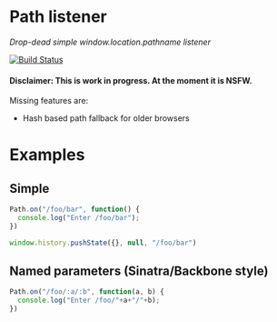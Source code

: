 # Path listener

*Drop-dead simple window.location.pathname listener*

[![Build Status](https://secure.travis-ci.org/bjoerge/path-listener.png)](http://travis-ci.org/bjoerge/path-listener)

#### Disclaimer: This is work in progress. At the moment it is NSFW.

Missing features are:
- Hash based path fallback for older browsers

# Examples

## Simple
```js
Path.on("/foo/bar", function() {
  console.log("Enter /foo/bar");
})

window.history.pushState({}, null, "/foo/bar")
```

## Named parameters (Sinatra/Backbone style)

```js
Path.on("/foo/:a/:b", function(a, b) {
  console.log("Enter /foo/"+a+"/"+b);
})
```